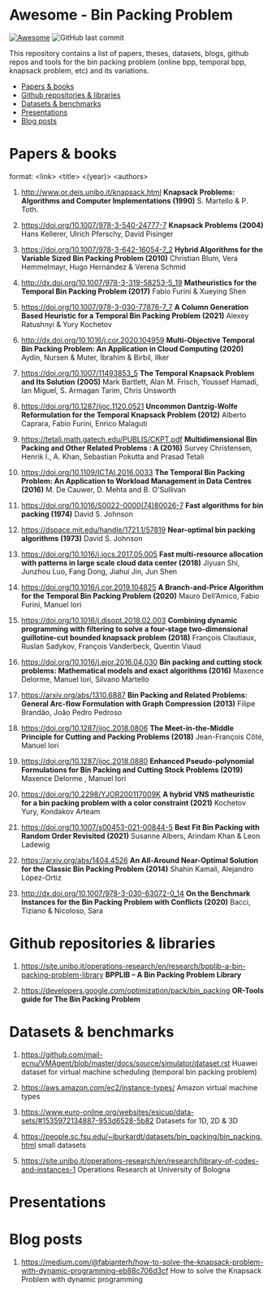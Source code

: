 # Awesome - Bin Packing Problem
[![Awesome](https://awesome.re/badge.svg)](https://awesome.re)
![GitHub last commit](https://img.shields.io/github/last-commit/al-ratushny/awesome_bpp)

This repository contains a list of papers, theses, datasets, blogs, github repos and tools for the bin packing problem (online bpp, temporal bpp, knapsack problem, etc) and its variations.

- [Papers & books](#Papers-&-books)
- [Github repositories & libraries](#Github-repositories-&-libraries)
- [Datasets & benchmarks](#Datasets-&-benchmarks)
- [Presentations](#Presentations)
- [Blog posts](#Blog-posts)

# Papers & books

format: <link\> <title\> <(year)\> <authors\>

1. http://www.or.deis.unibo.it/knapsack.html **Knapsack Problems: Algorithms and Computer Implementations (1990)** S. Martello & P. Toth.

2. https://doi.org/10.1007/978-3-540-24777-7 **Knapsack Problems (2004)** Hans Kellerer, Ulrich Pferschy, David Pisinger

3. https://doi.org/10.1007/978-3-642-16054-7_2 
**Hybrid Algorithms for the Variable Sized Bin Packing Problem (2010)** Christian Blum, Vera Hemmelmayr, Hugo Hernández & Verena Schmid 

4. http://dx.doi.org/10.1007/978-3-319-58253-5_19 **Matheuristics for the Temporal Bin Packing Problem (2017)** Fabio Furini & Xueying Shen 

5. https://doi.org/10.1007/978-3-030-77876-7_7 **A Column Generation Based Heuristic for a Temporal Bin Packing Problem (2021)** Alexey Ratushnyi & Yury Kochetov

6. http://dx.doi.org/10.1016/j.cor.2020.104959 **Multi-Objective Temporal Bin Packing Problem: An Application in Cloud Computing (2020)** Aydin, Nursen & Muter, İbrahim & Birbil, Ilker

7. https://doi.org/10.1007/11493853_5 **The Temporal Knapsack Problem
and Its Solution (2005)** Mark Bartlett, Alan M. Frisch, Youssef Hamadi, Ian Miguel,
S. Armagan Tarim, Chris Unsworth

8. https://doi.org/10.1287/ijoc.1120.0521 **Uncommon Dantzig-Wolfe Reformulation for the Temporal Knapsack Problem (2012)** Alberto Caprara, Fabio Furini, Enrico Malaguti

9. https://tetali.math.gatech.edu/PUBLIS/CKPT.pdf **Multidimensional Bin Packing and Other Related Problems : A (2016)** Survey Christensen, Henrik I., A. Khan, Sebastian Pokutta and Prasad Tetali

10. https://doi.org/10.1109/ICTAI.2016.0033 **The Temporal Bin Packing Problem: An Application to Workload Management in Data Centres (2016)** M. De Cauwer, D. Mehta and B. O'Sullivan

11. https://doi.org/10.1016/S0022-0000(74)80026-7 **Fast algorithms for bin packing (1974)** David S. Johnson

12. https://dspace.mit.edu/handle/1721.1/57819 **Near-optimal bin packing algorithms (1973)** David S. Johnson

13. https://doi.org/10.1016/j.jocs.2017.05.005 **Fast multi-resource allocation with patterns in large scale cloud data center (2018)** Jiyuan Shi, Junzhou Luo, Fang Dong, Jiahui Jin, Jun Shen

14. https://doi.org/10.1016/j.cor.2019.104825 **A Branch-and-Price Algorithm for the Temporal Bin Packing
Problem (2020)** Mauro Dell’Amico, Fabio Furini, Manuel Iori

15. https://doi.org/10.1016/j.disopt.2018.02.003 **Combining dynamic programming with filtering to solve a four-stage two-dimensional guillotine-cut bounded knapsack problem (2018)** François Clautiaux, Ruslan Sadykov, François Vanderbeck, Quentin Viaud

16. https://doi.org/10.1016/j.ejor.2016.04.030 **Bin packing and cutting stock problems: Mathematical models and exact algorithms (2016)** Maxence Delorme, Manuel Iori, Silvano Martello

17. https://arxiv.org/abs/1310.6887 **Bin Packing and Related Problems: General Arc-flow Formulation with Graph Compression (2013)** Filipe Brandão, João Pedro Pedroso

18. https://doi.org/10.1287/ijoc.2018.0806 **The Meet-in-the-Middle Principle for Cutting and Packing Problems (2018)** Jean-François Côté, Manuel Iori

19. https://doi.org/10.1287/ijoc.2018.0880 **Enhanced Pseudo-polynomial Formulations for Bin Packing and Cutting Stock Problems (2019)** Maxence Delorme , Manuel Iori

20. https://doi.org/10.2298/YJOR200117009K **A hybrid VNS matheuristic for a bin packing problem with a color constraint (2021)** Kochetov Yury, Kondakov Arteam

21. https://doi.org/10.1007/s00453-021-00844-5 **Best Fit Bin Packing with Random Order Revisited (2021)** Susanne Albers, Arindam Khan & Leon Ladewig

22. https://arxiv.org/abs/1404.4526 **An All-Around Near-Optimal Solution for the Classic Bin Packing Problem (2014)** Shahin Kamali, Alejandro López-Ortiz

23. http://dx.doi.org/10.1007/978-3-030-63072-0_14 **On the Benchmark Instances for the Bin Packing Problem with Conflicts (2020)** Bacci, Tiziano & Nicoloso, Sara

# Github repositories & libraries

1. https://site.unibo.it/operations-research/en/research/bpplib-a-bin-packing-problem-library **BPPLIB – A Bin Packing Problem Library**

2. https://developers.google.com/optimization/pack/bin_packing **OR-Tools guide for The Bin Packing Problem**

# Datasets & benchmarks

1. https://github.com/mail-ecnu/VMAgent/blob/master/docs/source/simulator/dataset.rst Huawei dataset for virtual machine scheduling (temporal bin packing problem)

2. https://aws.amazon.com/ec2/instance-types/ Amazon virtual machine types

3. https://www.euro-online.org/websites/esicup/data-sets/#1535972134887-953d6528-5b82 Datasets for 1D, 2D & 3D

4. https://people.sc.fsu.edu/~jburkardt/datasets/bin_packing/bin_packing.html small datasets

5. https://site.unibo.it/operations-research/en/research/library-of-codes-and-instances-1 Operations Research at University of Bologna

# Presentations

# Blog posts

1. https://medium.com/@fabianterh/how-to-solve-the-knapsack-problem-with-dynamic-programming-eb88c706d3cf How to solve the Knapsack Problem with dynamic programming

<!-- # Research Groups

1. https://site.unibo.it/operations-research/en/people/staff Operations Research at University of Bologna -->